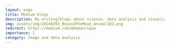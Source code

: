 ```yaml
---
layout: page
title: Medium blogs
description: My writing/blogs about science, data analysis and visualization in Medium
img: assets/img/20240203_BeyondTheMean_AnimalID2.png
redirect: https://medium.com/@damanrique
importance: 1
category: Image and data analysis
---
```




